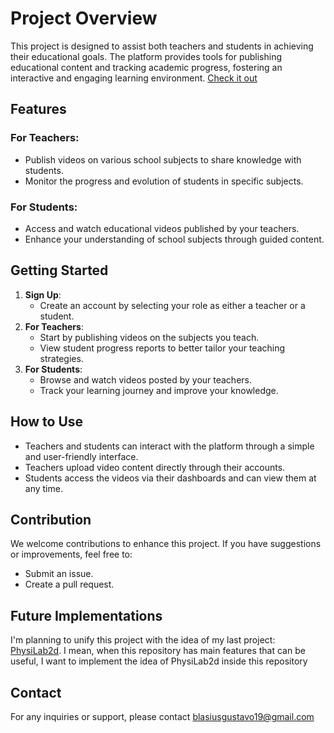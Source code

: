 # Project Overview

This project is designed to assist both teachers and students in achieving their educational goals. The platform provides tools for publishing educational content and tracking academic progress, fostering an interactive and engaging learning environment.
[Check it out](https://subjects-easy-rho.vercel.app/) 

## Features

### For Teachers:
- Publish videos on various school subjects to share knowledge with students.
- Monitor the progress and evolution of students in specific subjects.

### For Students:
- Access and watch educational videos published by your teachers.
- Enhance your understanding of school subjects through guided content.

## Getting Started

1. **Sign Up**:
   - Create an account by selecting your role as either a teacher or a student.
2. **For Teachers**:
   - Start by publishing videos on the subjects you teach.
   - View student progress reports to better tailor your teaching strategies.
3. **For Students**:
   - Browse and watch videos posted by your teachers.
   - Track your learning journey and improve your knowledge.

## How to Use

- Teachers and students can interact with the platform through a simple and user-friendly interface.
- Teachers upload video content directly through their accounts.
- Students access the videos via their dashboards and can view them at any time.

## Contribution

We welcome contributions to enhance this project. If you have suggestions or improvements, feel free to:
- Submit an issue.
- Create a pull request.

## Future Implementations

I'm planning to unify this project with the idea of my last project: [PhysiLab2d](https://github.com/zBlasius/PhysiLab2d).
I mean, when this repository has main features that can be useful, I want to implement the idea of PhysiLab2d inside this repository

## Contact

For any inquiries or support, please contact blasiusgustavo19@gmail.com
